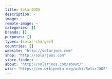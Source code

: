 ```yaml
---
title: SolarJOOS
description: ~
image: ~
remote-image: ~
categories: []
brands: []
purposes: []
types: [solar-charger]
countries: []
website: "http://solarjoos.com"
shop: "http://solarjoos.com"
store-finder: ~
about: "http://solarjoos.com/about/"
wiki: "https://en.wikipedia.org/wiki/SolarJOOS"
---
```

